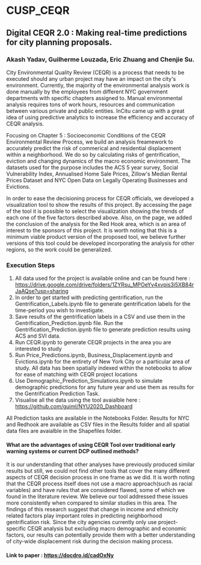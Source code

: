 # CUSP_CEQR

## Digital CEQR 2.0 : Making real-time predictions for city planning proposals. 

### Akash Yadav, Guilherme Louzada, Eric Zhuang and Chenjie Su.

City Environmental Quality Review (CEQR) is a process that needs to be executed should any urban project may have an impact on the city's environment. Currently, the majority of the environmental analysis work is done manually by the employees from different NYC government departments with specific chapters assigned to. Manual environmental analysis requires tons of work hours, resources and communication between various private and public entities. InCitu came up with a great idea of using predictive analytics to increase the efficiency and accuracy of CEQR analysis. 

Focusing on Chapter 5 : Socioeconomic Conditions of the CEQR Environmental Review Process, we build an analysis freamework to accurately predict the risk of commerical and residential displacement within a neighborhood. We do so by calculating risks of gentrification, eviction and changing dynamics of the macro economic environment. The datasets used for the purpose includes the ACS 5 year survey, Social Vulnerability Index, Annualised Home Sale Prices, Zillow's Median Rental Prices Dataset and NYC Open Data on Legally Operating Businesses and Evictions. 

In order to ease the decisioning process for CEQR officials, we developed a visualization tool to show the results of this project. By accessing the page of the tool it is possible to select the visualization showing the trends of each one of the five factors described above. Also, on the page, we added the conclusion of the analysis for the Red Hook area, which is an area of interest to the sponsors of this project. It is worth noting that this is a minimum viable product version of the proposed tool, we believe further versions of this tool could be developed incorporating the analysis for other regions, so the work could be generalized.

### Execution Steps

1. All data used for the project is available online and can be found here : https://drive.google.com/drive/folders/1ZYRsu_MPOeYv4xvpis3i5XB84rJaAQse?usp=sharing
2. In order to get started with predicting gentrification, run the Gentrification_Labels.ipynb file to generate gentrification labels for the time-period you wish to investigate. 
3. Save results of the gentrification labels in a CSV and use them in the Gentrification_Prediction.ipynb file. Run the Gentrification_Prediction.ipynb file to generate prediction results using ACS and SVI data. 
4. Run CEQR.ipynb to generate CEQR projects in the area you are interested to study
5. Run Price_Predictions.ipynb, Business_Displacement.ipynb and Evictions.ipynb for the entirety of New York City or a particular area of study. All data has been spatially indexed within the notebooks to allow for ease of matching with CEQR project locations
6. Use Demographic_Prediction_Simulations.ipynb to simulate demographic predictions for any future year and use them as results for the Gentrification Prediction Task.
7. Visualise all the data using the tool avaialble here : https://github.com/guiml/NYU2020_Dashboard

All Prediction tasks are available in the Notebooks Folder. Results for NYC and Redhook are available as CSV files in the Results folder and all spatial data files are avaialble in the Shapefiles folder. 

#### What are the advantages of using CEQR Tool over traditional early warning systems or current DCP outlined methods?

It is our understanding that other analyses have previously produced similar results but still, we could not find other tools that cover the many different aspects of CEQR decision process in one frame as we did. It is worth noting that the CEQR process itself does not use a macro approach(such as racial variables) and have rules that are considered flawed, some of which we found in the literature review. We believe our tool addressed these issues more consistently when compared to similar studies in this area. The findings of this research suggest that change in income and ethnicity related factors play important roles in predicting neighborhood gentrification risk. Since the city agencies currently only use project-specific CEQR analysis but excluding macro demographic and economic factors, our results can potentially provide them with a better understanding of city-wide displacement risk during the decision making process.

#### Link to paper : https://docdro.id/cadOxNy
